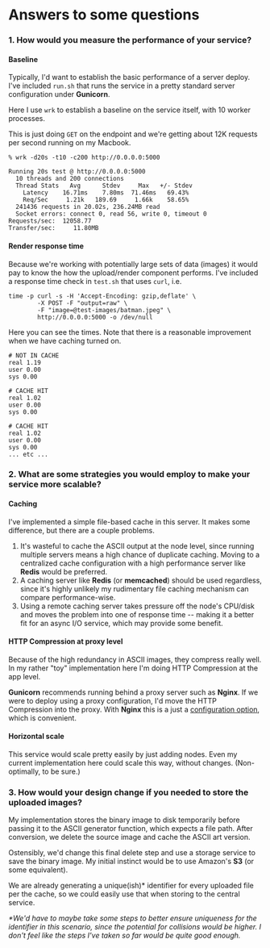 # Answers to some questions

### 1. How would you measure the performance of your service?

#### Baseline
Typically, I'd want to establish the basic performance of a server deploy. I've included `run.sh` that runs the service in a pretty standard server configuration under **Gunicorn**.

Here I use `wrk` to establish a baseline on the service itself, with 10 worker processes.


This is just doing `GET` on the endpoint and we're getting about 12K requests per second running on my Macbook.

```
% wrk -d20s -t10 -c200 http://0.0.0.0:5000

Running 20s test @ http://0.0.0.0:5000
  10 threads and 200 connections
  Thread Stats   Avg      Stdev     Max   +/- Stdev
    Latency    16.71ms    7.80ms  71.46ms   69.43%
    Req/Sec     1.21k   189.69     1.66k    58.65%
  241436 requests in 20.02s, 236.24MB read
  Socket errors: connect 0, read 56, write 0, timeout 0
Requests/sec:  12058.77
Transfer/sec:     11.80MB
```
#### Render response time
Because we're working with potentially large sets of data (images) it would pay to know the how the upload/render component performs. I've included a response time check in `test.sh` that uses `curl`, i.e.

```
time -p curl -s -H 'Accept-Encoding: gzip,deflate' \
        -X POST -F "output=raw" \
        -F "image=@test-images/batman.jpeg" \
        http://0.0.0.0:5000 -o /dev/null
```

Here you can see the times. Note that there is a reasonable improvement when we have caching turned on.

```
# NOT IN CACHE
real 1.19
user 0.00
sys 0.00

# CACHE HIT
real 1.02
user 0.00
sys 0.00

# CACHE HIT
real 1.02
user 0.00
sys 0.00
... etc ...
```

### 2. What are some strategies you would employ to make your service more scalable?

#### Caching
I've implemented a simple file-based cache in this server. It makes some difference, but there are a couple problems. 

1. It's wasteful to cache the ASCII output at the node level, since running multiple servers means a high chance of duplicate caching. Moving to a centralized cache configuration with a high performance server like **Redis** would be preferred.
2. A caching server like **Redis** (or **memcached**) should be used regardless, since it's highly unlikely my rudimentary file caching mechanism can compare performance-wise.
3. Using a remote caching server takes pressure off the node's CPU/disk and moves the problem into one of response time -- making it a better fit for an async I/O service, which may provide some benefit.

#### HTTP Compression at proxy level
Because of the high redundancy in ASCII images, they compress really well. In my rather "toy" implementation here I'm doing HTTP Compression at the app level.

**Gunicorn** recommends running behind a proxy server such as **Nginx**. If we were to deploy using a proxy configuration, I'd move the HTTP Compression into the proxy. With **Nginx** this is a just a [configuration option](https://www.nginx.com/resources/admin-guide/compression-and-decompression/), which is convenient. 

#### Horizontal scale
This service would scale pretty easily by just adding nodes. Even my current implementation here could scale this way, without changes. (Non-optimally, to be sure.)

### 3. How would your design change if you needed to store the uploaded images?

My implementation stores the binary image to disk temporarily before passing it to the ASCII generator function, which expects a file path. After conversion, we delete the source image and cache the ASCII art version.

Ostensibly, we'd change this final delete step and use a storage service to save the binary image. My initial instinct would be to use Amazon's **S3** (or some equivalent).

We are already generating a unique(ish)* identifier for every uploaded file per the cache, so we could easily use that when storing to the central service.

_*We'd have to maybe take some steps to better ensure uniqueness for the identifier in this scenario, since the potential for collisions would be higher. I don't feel like the steps I've taken so far would be quite good enough._